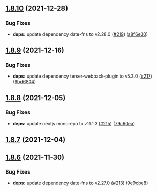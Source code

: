 ## [1.8.10](https://github.com/dds/bosabosa.org/compare/v1.8.9...v1.8.10) (2021-12-28)


### Bug Fixes

* **deps:** update dependency date-fns to v2.28.0 ([#219](https://github.com/dds/bosabosa.org/issues/219)) ([a8f6e30](https://github.com/dds/bosabosa.org/commit/a8f6e3082fded6165f1520672b391e81e17ae826))



## [1.8.9](https://github.com/dds/bosabosa.org/compare/v1.8.8...v1.8.9) (2021-12-16)


### Bug Fixes

* **deps:** update dependency terser-webpack-plugin to v5.3.0 ([#217](https://github.com/dds/bosabosa.org/issues/217)) ([6bd6804](https://github.com/dds/bosabosa.org/commit/6bd68046a11e4af56f2360db2112cebd86c4f9a3))



## [1.8.8](https://github.com/dds/bosabosa.org/compare/v1.8.7...v1.8.8) (2021-12-05)


### Bug Fixes

* **deps:** update nextjs monorepo to v11.1.3 ([#215](https://github.com/dds/bosabosa.org/issues/215)) ([79c60ea](https://github.com/dds/bosabosa.org/commit/79c60ea09adb386dcf488aa7fa45e8183d621ee9))



## [1.8.7](https://github.com/dds/bosabosa.org/compare/v1.8.6...v1.8.7) (2021-12-04)



## [1.8.6](https://github.com/dds/bosabosa.org/compare/v1.8.5...v1.8.6) (2021-11-30)


### Bug Fixes

* **deps:** update dependency date-fns to v2.27.0 ([#213](https://github.com/dds/bosabosa.org/issues/213)) ([9e9cbe8](https://github.com/dds/bosabosa.org/commit/9e9cbe8577de324dc1d95e8e0cb615e193ebc4f6))



